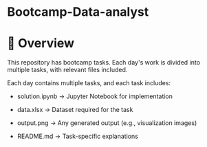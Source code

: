 # Bootcamp-Data-analyst

# 📌 Overview

This repository has bootcamp tasks. Each day's work is divided into multiple tasks, with relevant files included.

Each day contains multiple tasks, and each task includes:

* solution.ipynb -> Jupyter Notebook for implementation 

* data.xlsx -> Dataset required for the task 

* output.png -> Any generated output (e.g., visualization images) 

* README.md -> Task-specific explanations 

